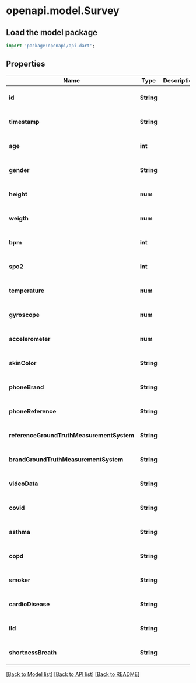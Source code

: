 # openapi.model.Survey

## Load the model package
```dart
import 'package:openapi/api.dart';
```

## Properties
Name | Type | Description | Notes
------------ | ------------- | ------------- | -------------
**id** | **String** |  | [optional] [default to null]
**timestamp** | **String** |  | [optional] [default to null]
**age** | **int** |  | [optional] [default to null]
**gender** | **String** |  | [optional] [default to null]
**height** | **num** |  | [optional] [default to null]
**weigth** | **num** |  | [optional] [default to null]
**bpm** | **int** |  | [optional] [default to null]
**spo2** | **int** |  | [optional] [default to null]
**temperature** | **num** |  | [optional] [default to null]
**gyroscope** | **num** |  | [optional] [default to null]
**accelerometer** | **num** |  | [optional] [default to null]
**skinColor** | **String** |  | [optional] [default to null]
**phoneBrand** | **String** |  | [optional] [default to null]
**phoneReference** | **String** |  | [optional] [default to null]
**referenceGroundTruthMeasurementSystem** | **String** |  | [optional] [default to null]
**brandGroundTruthMeasurementSystem** | **String** |  | [optional] [default to null]
**videoData** | **String** |  | [optional] [default to null]
**covid** | **String** |  | [optional] [default to null]
**asthma** | **String** |  | [optional] [default to null]
**copd** | **String** |  | [optional] [default to null]
**smoker** | **String** |  | [optional] [default to null]
**cardioDisease** | **String** |  | [optional] [default to null]
**ild** | **String** |  | [optional] [default to null]
**shortnessBreath** | **String** |  | [optional] [default to null]

[[Back to Model list]](../README.md#documentation-for-models) [[Back to API list]](../README.md#documentation-for-api-endpoints) [[Back to README]](../README.md)


